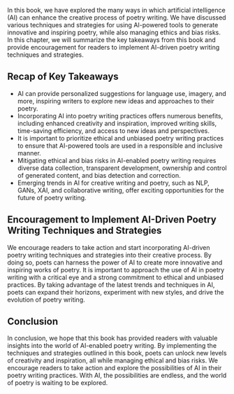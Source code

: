 
In this book, we have explored the many ways in which artificial intelligence (AI) can enhance the creative process of poetry writing. We have discussed various techniques and strategies for using AI-powered tools to generate innovative and inspiring poetry, while also managing ethics and bias risks. In this chapter, we will summarize the key takeaways from this book and provide encouragement for readers to implement AI-driven poetry writing techniques and strategies.

Recap of Key Takeaways
----------------------

* AI can provide personalized suggestions for language use, imagery, and more, inspiring writers to explore new ideas and approaches to their poetry.
* Incorporating AI into poetry writing practices offers numerous benefits, including enhanced creativity and inspiration, improved writing skills, time-saving efficiency, and access to new ideas and perspectives.
* It is important to prioritize ethical and unbiased poetry writing practices to ensure that AI-powered tools are used in a responsible and inclusive manner.
* Mitigating ethical and bias risks in AI-enabled poetry writing requires diverse data collection, transparent development, ownership and control of generated content, and bias detection and correction.
* Emerging trends in AI for creative writing and poetry, such as NLP, GANs, XAI, and collaborative writing, offer exciting opportunities for the future of poetry writing.

Encouragement to Implement AI-Driven Poetry Writing Techniques and Strategies
-----------------------------------------------------------------------------

We encourage readers to take action and start incorporating AI-driven poetry writing techniques and strategies into their creative process. By doing so, poets can harness the power of AI to create more innovative and inspiring works of poetry. It is important to approach the use of AI in poetry writing with a critical eye and a strong commitment to ethical and unbiased practices. By taking advantage of the latest trends and techniques in AI, poets can expand their horizons, experiment with new styles, and drive the evolution of poetry writing.

Conclusion
----------

In conclusion, we hope that this book has provided readers with valuable insights into the world of AI-enabled poetry writing. By implementing the techniques and strategies outlined in this book, poets can unlock new levels of creativity and inspiration, all while managing ethical and bias risks. We encourage readers to take action and explore the possibilities of AI in their poetry writing practices. With AI, the possibilities are endless, and the world of poetry is waiting to be explored.